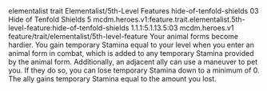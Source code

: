 <ability>
  <metadata>
    <class>elementalist</class>
    <feature_type>trait</feature_type>
    <file_dpath>Elementalist/5th-Level Features</file_dpath>
    <item_id>hide-of-tenfold-shields</item_id>
    <item_index>03</item_index>
    <item_name>Hide of Tenfold Shields</item_name>
    <level>5</level>
    <scc>mcdm.heroes.v1:feature.trait.elementalist.5th-level-feature:hide-of-tenfold-shields</scc>
    <scdc>1.1.1:5.1.13.5:03</scdc>
    <source>mcdm.heroes.v1</source>
    <type>feature/trait/elementalist/5th-level-feature</type>
  </metadata>
  <effects>
    <effect type="mundane">Your animal forms become hardier. You gain temporary Stamina equal to your level when you enter an animal form in combat, which is added to any temporary Stamina provided by the animal form.
Additionally, an adjacent ally can use a maneuver to pet you. If they do so, you can lose temporary Stamina down to a minimum of 0. The ally gains temporary Stamina equal to the amount you lost.</effect>
  </effects>
</ability>
